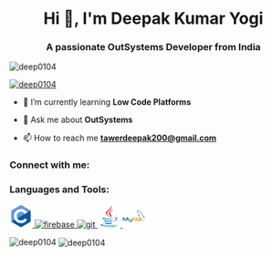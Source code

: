 <h1 align="center">Hi 👋, I'm Deepak Kumar Yogi</h1>
<h3 align="center">A passionate OutSystems Developer from India</h3>

<p align="left"> <img src="https://komarev.com/ghpvc/?username=deep0104&label=Profile%20views&color=0e75b6&style=flat" alt="deep0104" /> </p>

<p align="left"> <a href="https://github.com/ryo-ma/github-profile-trophy"><img src="https://github-profile-trophy.vercel.app/?username=deep0104" alt="deep0104" /></a> </p>

- 🌱 I’m currently learning **Low Code Platforms**

- 💬 Ask me about **OutSystems**

- 📫 How to reach me **tawerdeepak200@gmail.com**

<h3 align="left">Connect with me:</h3>
<p align="left">
</p>

<h3 align="left">Languages and Tools:</h3>
<p align="left"> <a href="https://www.cprogramming.com/" target="_blank" rel="noreferrer"> <img src="https://raw.githubusercontent.com/devicons/devicon/master/icons/c/c-original.svg" alt="c" width="40" height="40"/> </a> <a href="https://firebase.google.com/" target="_blank" rel="noreferrer"> <img src="https://www.vectorlogo.zone/logos/firebase/firebase-icon.svg" alt="firebase" width="40" height="40"/> </a> <a href="https://git-scm.com/" target="_blank" rel="noreferrer"> <img src="https://www.vectorlogo.zone/logos/git-scm/git-scm-icon.svg" alt="git" width="40" height="40"/> </a> <a href="https://www.java.com" target="_blank" rel="noreferrer"> <img src="https://raw.githubusercontent.com/devicons/devicon/master/icons/java/java-original.svg" alt="java" width="40" height="40"/> </a> <a href="https://www.mysql.com/" target="_blank" rel="noreferrer"> <img src="https://raw.githubusercontent.com/devicons/devicon/master/icons/mysql/mysql-original-wordmark.svg" alt="mysql" width="40" height="40"/> </a> </p>

<p><img align="left" src="https://github-readme-stats.vercel.app/api/top-langs?username=deep0104&show_icons=true&locale=en&layout=compact" alt="deep0104" /></p>

<p>&nbsp;<img align="center" src="https://github-readme-stats.vercel.app/api?username=deep0104&show_icons=true&locale=en" alt="deep0104" /></p>
